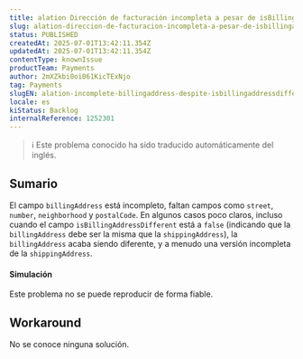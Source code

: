 ```yaml
---
title: alation Dirección de facturación incompleta a pesar de isBillingAddressDifferent: false
slug: alation-direccion-de-facturacion-incompleta-a-pesar-de-isbillingaddressdifferent-false
status: PUBLISHED
createdAt: 2025-07-01T13:42:11.354Z
updatedAt: 2025-07-01T13:42:11.354Z
contentType: knownIssue
productTeam: Payments
author: 2mXZkbi0oi061KicTExNjo
tag: Payments
slugEN: alation-incomplete-billingaddress-despite-isbillingaddressdifferent-false
locale: es
kiStatus: Backlog
internalReference: 1252301
---
```


>ℹ️ Este problema conocido ha sido traducido automáticamente del inglés.

## Sumario


El campo `billingAddress` está incompleto, faltan campos como `street`, `number`, `neighborhood` y `postalCode`. En algunos casos poco claros, incluso cuando el campo `isBillingAddressDifferent` está a `false` (indicando que la `billingAddress` debe ser la misma que la `shippingAddress`), la `billingAddress` acaba siendo diferente, y a menudo una versión incompleta de la `shippingAddress`.


#### Simulación


Este problema no se puede reproducir de forma fiable.


## Workaround


No se conoce ninguna solución.



